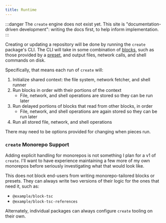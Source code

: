 ```yaml
---
title: Runtime
---
```


:::danger
The `create` engine does not exist yet.
This site is "documentation-driven development": writing the docs first, to help inform implementation.
:::

Creating or updating a repository will be done by running the `create` package's CLI.
The CLI will take in some combination of [blocks](../blocks/about), such as those provided by a [preset](../presets/about), and output files, network calls, and shell commands on disk.

Specifically, that means each run of `create` will:

1. Initialize shared context: the file system, network fetcher, and shell runner
2. Run blocks in order with their portions of the context
   - File, network, and shell operations are stored so they can be run later
3. Run delayed portions of blocks that read from other blocks, in order
   - File, network, and shell operations are again stored so they can be run later
4. Run all stored file, network, and shell operations

There may need to be options provided for changing when pieces run.

### `create` Monorepo Support

Adding explicit handling for monorepos is not something I plan for a v1 of `create`.
I'll want to have experience maintaining a few more of my own monorepos before seriously investigating what that would look like.

This does not block end-users from writing monorepo-tailored blocks or presets.
They can always write two versions of their logic for the ones that need it, such as:

- `@example/block-tsc`
- `@example/block-tsc-references`

Alternately, individual packages can always configure `create` tooling on their own.
